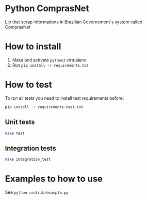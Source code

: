 Python ComprasNet
=================

Lib that scrap informations in Brazilian Governement`s system called ComprasNet

How to install
==============

1. Make and activate `python3` virtualenv
1. Run `pip install -r requirements.txt`

How to test
===========

To run all tests you need to install test requirements before:

```bash
pip install -r requirements-test.txt
```

Unit tests
----------

```bash
make test
```

Integration tests
-----------------

```bash
make integration_test
```

Examples to how to use
======================

See `python contrib/example.py`


